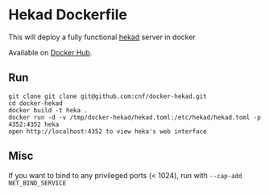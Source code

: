 # Hekad Dockerfile

This will deploy a fully functional [hekad](http://hekad.readthedocs.org/) server in docker

Available on [Docker Hub](https://registry.hub.docker.com/u/frosquin/hekad).

## Run

    git clone git clone git@github.com:cnf/docker-hekad.git
    cd docker-hekad
    docker build -t heka .
    docker run -d -v /tmp/docker-hekad/hekad.toml:/etc/hekad/hekad.toml -p 4352:4352 heka
    open http://localhost:4352 to view heka's web interface

## Misc

If you want to bind to any privileged ports (< 1024), run with `--cap-add NET_BIND_SERVICE`
